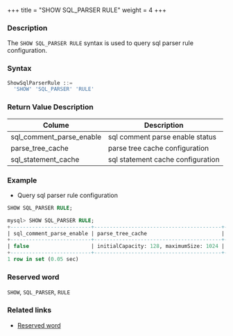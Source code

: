 +++
title = "SHOW SQL_PARSER RULE"
weight = 4
+++

### Description

The `SHOW SQL_PARSER RULE` syntax is used to query sql parser rule configuration.

### Syntax

```sql
ShowSqlParserRule ::=
  'SHOW' 'SQL_PARSER' 'RULE'
```

### Return Value Description

| Colume                    | Description                        |
|---------------------------|------------------------------------|
| sql_comment_parse_enable  | sql comment parse enable status    |
| parse_tree_cache          | parse tree cache configuration     |
| sql_statement_cache       | sql statement cache configuration  |

### Example

- Query sql parser rule configuration

```sql
SHOW SQL_PARSER RULE;
```

```sql
mysql> SHOW SQL_PARSER RULE;
+--------------------------+-----------------------------------------+-------------------------------------------+
| sql_comment_parse_enable | parse_tree_cache                        | sql_statement_cache                       |
+--------------------------+-----------------------------------------+-------------------------------------------+
| false                    | initialCapacity: 128, maximumSize: 1024 | initialCapacity: 2000, maximumSize: 65535 |
+--------------------------+-----------------------------------------+-------------------------------------------+
1 row in set (0.05 sec)
```

### Reserved word

`SHOW`, `SQL_PARSER`, `RULE`

### Related links

- [Reserved word](/en/reference/distsql/syntax/reserved-word/)
